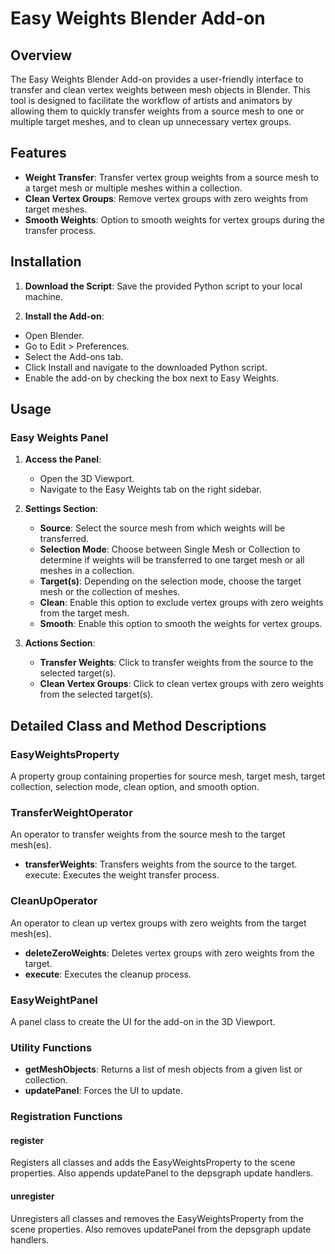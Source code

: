 # Easy Weights Blender Add-on

## Overview

The Easy Weights Blender Add-on provides a user-friendly interface to transfer and clean vertex weights between mesh objects in Blender. This tool is designed to facilitate the workflow of artists and animators by allowing them to quickly transfer weights from a source mesh to one or multiple target meshes, and to clean up unnecessary vertex groups.

## Features

- **Weight Transfer**: Transfer vertex group weights from a source mesh to a target mesh or multiple meshes within a collection.
- **Clean Vertex Groups**: Remove vertex groups with zero weights from target meshes.
- **Smooth Weights**: Option to smooth weights for vertex groups during the transfer process.

## Installation

1. **Download the Script**: Save the provided Python script to your local machine.

2. **Install the Add-on**:

- Open Blender.
- Go to Edit > Preferences.
- Select the Add-ons tab.
- Click Install and navigate to the downloaded Python script.
- Enable the add-on by checking the box next to Easy Weights.

## Usage

### Easy Weights Panel

1. **Access the Panel**:

   - Open the 3D Viewport.
   - Navigate to the Easy Weights tab on the right sidebar.

2. **Settings Section**:

   - **Source**: Select the source mesh from which weights will be transferred.
   - **Selection Mode**: Choose between Single Mesh or Collection to determine if weights will be transferred to one target mesh or all meshes in a collection.
   - **Target(s)**: Depending on the selection mode, choose the target mesh or the collection of meshes.
   - **Clean**: Enable this option to exclude vertex groups with zero weights from the target mesh.
   - **Smooth**: Enable this option to smooth the weights for vertex groups.

3. **Actions Section**:

   - **Transfer Weights**: Click to transfer weights from the source to the selected target(s).
   - **Clean Vertex Groups**: Click to clean vertex groups with zero weights from the selected target(s).

## Detailed Class and Method Descriptions

### EasyWeightsProperty

A property group containing properties for source mesh, target mesh, target collection, selection mode, clean option, and smooth option.

### TransferWeightOperator

An operator to transfer weights from the source mesh to the target mesh(es).

- **transferWeights**: Transfers weights from the source to the target.
  execute: Executes the weight transfer process.

### CleanUpOperator

An operator to clean up vertex groups with zero weights from the target mesh(es).

- **deleteZeroWeights**: Deletes vertex groups with zero weights from the target.
- **execute**: Executes the cleanup process.

### EasyWeightPanel

A panel class to create the UI for the add-on in the 3D Viewport.

### Utility Functions

- **getMeshObjects**: Returns a list of mesh objects from a given list or collection.
- **updatePanel**: Forces the UI to update.

### Registration Functions

#### register

Registers all classes and adds the EasyWeightsProperty to the scene properties. Also appends updatePanel to the depsgraph update handlers.

#### unregister

Unregisters all classes and removes the EasyWeightsProperty from the scene properties. Also removes updatePanel from the depsgraph update handlers.
